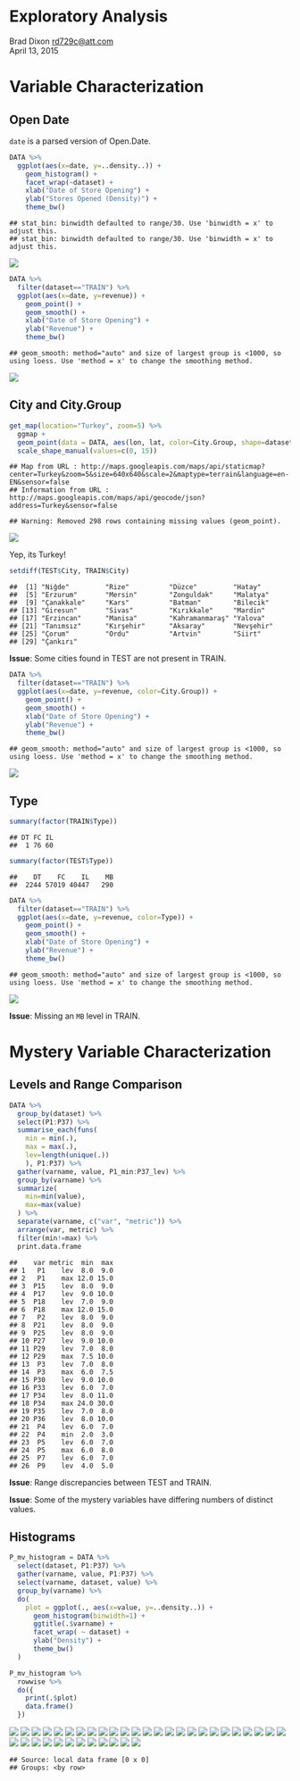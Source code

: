 # Exploratory Analysis
Brad Dixon <rd729c@att.com>  
April 13, 2015  



# Variable Characterization

## Open Date

`date` is a parsed version of Open.Date.


```r
DATA %>%
  ggplot(aes(x=date, y=..density..)) +
    geom_histogram() +
    facet_wrap(~dataset) +
    xlab("Date of Store Opening") +
    ylab("Stores Opened (Density)") +
    theme_bw()
```

```
## stat_bin: binwidth defaulted to range/30. Use 'binwidth = x' to adjust this.
## stat_bin: binwidth defaulted to range/30. Use 'binwidth = x' to adjust this.
```

![](00_exploratory_files/figure-html/hist_date-1.png) 


```r
DATA %>%
  filter(dataset=="TRAIN") %>%
  ggplot(aes(x=date, y=revenue)) +
    geom_point() +
    geom_smooth() +
    xlab("Date of Store Opening") +
    ylab("Revenue") +
    theme_bw()
```

```
## geom_smooth: method="auto" and size of largest group is <1000, so using loess. Use 'method = x' to change the smoothing method.
```

![](00_exploratory_files/figure-html/revenue_date-1.png) 

## City and City.Group


```r
get_map(location="Turkey", zoom=5) %>%
  ggmap +
  geom_point(data = DATA, aes(lon, lat, color=City.Group, shape=dataset), position = "jitter", size=2) +
  scale_shape_manual(values=c(0, 15))
```

```
## Map from URL : http://maps.googleapis.com/maps/api/staticmap?center=Turkey&zoom=5&size=640x640&scale=2&maptype=terrain&language=en-EN&sensor=false
## Information from URL : http://maps.googleapis.com/maps/api/geocode/json?address=Turkey&sensor=false
```

```
## Warning: Removed 298 rows containing missing values (geom_point).
```

![](00_exploratory_files/figure-html/map-1.png) 

Yep, its Turkey!


```r
setdiff(TEST$City, TRAIN$City)
```

```
##  [1] "Niğde"         "Rize"          "Düzce"         "Hatay"        
##  [5] "Erzurum"       "Mersin"        "Zonguldak"     "Malatya"      
##  [9] "Çanakkale"     "Kars"          "Batman"        "Bilecik"      
## [13] "Giresun"       "Sivas"         "Kırıkkale"     "Mardin"       
## [17] "Erzincan"      "Manisa"        "Kahramanmaraş" "Yalova"       
## [21] "Tanımsız"      "Kırşehir"      "Aksaray"       "Nevşehir"     
## [25] "Çorum"         "Ordu"          "Artvin"        "Siirt"        
## [29] "Çankırı"
```

**Issue**: Some cities found in TEST are not present in TRAIN.


```r
DATA %>%
  filter(dataset=="TRAIN") %>%
  ggplot(aes(x=date, y=revenue, color=City.Group)) +
    geom_point() +
    geom_smooth() +
    xlab("Date of Store Opening") +
    ylab("Revenue") +
    theme_bw()
```

```
## geom_smooth: method="auto" and size of largest group is <1000, so using loess. Use 'method = x' to change the smoothing method.
```

![](00_exploratory_files/figure-html/date_revenue_citygroup-1.png) 

## Type


```r
summary(factor(TRAIN$Type))
```

```
## DT FC IL 
##  1 76 60
```

```r
summary(factor(TEST$Type))
```

```
##    DT    FC    IL    MB 
##  2244 57019 40447   290
```


```r
DATA %>%
  filter(dataset=="TRAIN") %>%
  ggplot(aes(x=date, y=revenue, color=Type)) +
    geom_point() +
    geom_smooth() +
    xlab("Date of Store Opening") +
    ylab("Revenue") +
    theme_bw()
```

```
## geom_smooth: method="auto" and size of largest group is <1000, so using loess. Use 'method = x' to change the smoothing method.
```

![](00_exploratory_files/figure-html/date_revenue_type-1.png) 

**Issue**: Missing an `MB` level in TRAIN.

# Mystery Variable Characterization

## Levels and Range Comparison


```r
DATA %>%
  group_by(dataset) %>%
  select(P1:P37) %>%
  summarise_each(funs(
    min = min(.),
    max = max(.),
    lev=length(unique(.))
    ), P1:P37) %>%
  gather(varname, value, P1_min:P37_lev) %>%
  group_by(varname) %>%
  summarize(
    min=min(value),
    max=max(value)
  ) %>%
  separate(varname, c("var", "metric")) %>%
  arrange(var, metric) %>%
  filter(min!=max) %>%
  print.data.frame
```

```
##    var metric  min  max
## 1   P1    lev  8.0  9.0
## 2   P1    max 12.0 15.0
## 3  P15    lev  8.0  9.0
## 4  P17    lev  9.0 10.0
## 5  P18    lev  7.0  9.0
## 6  P18    max 12.0 15.0
## 7   P2    lev  8.0  9.0
## 8  P21    lev  8.0  9.0
## 9  P25    lev  8.0  9.0
## 10 P27    lev  9.0 10.0
## 11 P29    lev  7.0  8.0
## 12 P29    max  7.5 10.0
## 13  P3    lev  7.0  8.0
## 14  P3    max  6.0  7.5
## 15 P30    lev  9.0 10.0
## 16 P33    lev  6.0  7.0
## 17 P34    lev  8.0 11.0
## 18 P34    max 24.0 30.0
## 19 P35    lev  7.0  8.0
## 20 P36    lev  8.0 10.0
## 21  P4    lev  6.0  7.0
## 22  P4    min  2.0  3.0
## 23  P5    lev  6.0  7.0
## 24  P5    max  6.0  8.0
## 25  P7    lev  6.0  7.0
## 26  P9    lev  4.0  5.0
```

**Issue**: Range discrepancies between TEST and TRAIN.

**Issue**: Some of the mystery variables have differing numbers of distinct values.

## Histograms


```r
P_mv_histogram = DATA %>%
  select(dataset, P1:P37) %>%
  gather(varname, value, P1:P37) %>%
  select(varname, dataset, value) %>%
  group_by(varname) %>%
  do(
    plot = ggplot(., aes(x=value, y=..density..)) +
      geom_histogram(binwidth=1) +
      ggtitle(.$varname) +
      facet_wrap( ~ dataset) +
      ylab("Density") +
      theme_bw()
  )

P_mv_histogram %>%
  rowwise %>%
  do({
    print(.$plot)
    data.frame()
  })
```

![](00_exploratory_files/figure-html/mystery_variable_histograms-1.png) ![](00_exploratory_files/figure-html/mystery_variable_histograms-2.png) ![](00_exploratory_files/figure-html/mystery_variable_histograms-3.png) ![](00_exploratory_files/figure-html/mystery_variable_histograms-4.png) ![](00_exploratory_files/figure-html/mystery_variable_histograms-5.png) ![](00_exploratory_files/figure-html/mystery_variable_histograms-6.png) ![](00_exploratory_files/figure-html/mystery_variable_histograms-7.png) ![](00_exploratory_files/figure-html/mystery_variable_histograms-8.png) ![](00_exploratory_files/figure-html/mystery_variable_histograms-9.png) ![](00_exploratory_files/figure-html/mystery_variable_histograms-10.png) ![](00_exploratory_files/figure-html/mystery_variable_histograms-11.png) ![](00_exploratory_files/figure-html/mystery_variable_histograms-12.png) ![](00_exploratory_files/figure-html/mystery_variable_histograms-13.png) ![](00_exploratory_files/figure-html/mystery_variable_histograms-14.png) ![](00_exploratory_files/figure-html/mystery_variable_histograms-15.png) ![](00_exploratory_files/figure-html/mystery_variable_histograms-16.png) ![](00_exploratory_files/figure-html/mystery_variable_histograms-17.png) ![](00_exploratory_files/figure-html/mystery_variable_histograms-18.png) ![](00_exploratory_files/figure-html/mystery_variable_histograms-19.png) ![](00_exploratory_files/figure-html/mystery_variable_histograms-20.png) ![](00_exploratory_files/figure-html/mystery_variable_histograms-21.png) ![](00_exploratory_files/figure-html/mystery_variable_histograms-22.png) ![](00_exploratory_files/figure-html/mystery_variable_histograms-23.png) ![](00_exploratory_files/figure-html/mystery_variable_histograms-24.png) ![](00_exploratory_files/figure-html/mystery_variable_histograms-25.png) ![](00_exploratory_files/figure-html/mystery_variable_histograms-26.png) ![](00_exploratory_files/figure-html/mystery_variable_histograms-27.png) ![](00_exploratory_files/figure-html/mystery_variable_histograms-28.png) ![](00_exploratory_files/figure-html/mystery_variable_histograms-29.png) ![](00_exploratory_files/figure-html/mystery_variable_histograms-30.png) ![](00_exploratory_files/figure-html/mystery_variable_histograms-31.png) ![](00_exploratory_files/figure-html/mystery_variable_histograms-32.png) ![](00_exploratory_files/figure-html/mystery_variable_histograms-33.png) ![](00_exploratory_files/figure-html/mystery_variable_histograms-34.png) ![](00_exploratory_files/figure-html/mystery_variable_histograms-35.png) ![](00_exploratory_files/figure-html/mystery_variable_histograms-36.png) ![](00_exploratory_files/figure-html/mystery_variable_histograms-37.png) 

```
## Source: local data frame [0 x 0]
## Groups: <by row>
```
